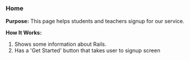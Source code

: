 ### Home

**Purpose:** This page helps students and teachers signup for our service.

**How It Works:** 
1. Shows some information about Rails.
2. Has a 'Get Started' button that takes user to signup screen
